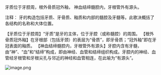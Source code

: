 牙质位于牙腔周，根外骨质冠外釉，
神血结缔髓腔内，牙根管外有源头。

注释：
牙的构造包括牙质、牙骨质、釉质和内部的髓腔及牙髓等。此歌决概括了各结构的名称和大体位置。

【牙质位于牙腔周】“牙质”是牙的主体，位于牙腔（或称髓腔）的周围。
【根外骨质冠外釉】在牙根部（包括牙颈）的表层为“骨质”，即牙骨质；“冠外釉”即在牙冠表面的釉质。
【神血结缔髓腔内，牙根管外有源头】牙腔内含有牙髓，由“神”、“血”和“结缔”构成，即由神经、血管和结缔组织构成。牙腔内的神经、血管经牙根管和牙根尖孔与邻近的神经和血管相连，在此喻为“有源头”。

![image.png](https://picgo18719498306.oss-cn-guangzhou.aliyuncs.com/20250807222154466.png)
